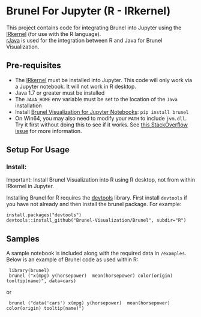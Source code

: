 # Brunel For Jupyter (R - IRkernel)

This project contains code for integrating Brunel into Jupyter using the [IRkernel](https://github.com/IRkernel/IRkernel) (for use with the R language).  
[rJava](https://cran.r-project.org/web/packages/rJava/index.html) is used for the integration between R and Java for Brunel Visualization.

## Pre-requisites
* The [IRkernel](http://irkernel.github.io/) must be installed into Jupyter.  This code will only work via a Jupyter notebook.  It will not work in R desktop.
* Java 1.7 or greater must be installed
* The `JAVA_HOME` env variable must be set to the location of the `Java` installation
* Install [Brunel Visualization for Jupyter Notebooks](https://pypi.python.org/pypi/brunel):  `pip install brunel`
* On Win64, you may also need to modify your `PATH` to include `jvm.dll`.  Try it first without doing this to see if it works.  See [this StackOverflow issue](http://stackoverflow.com/questions/7019912/using-the-rjava-package-on-win7-64-bit-with-r) for more information.


## Setup For Usage

### Install:

Important:  Install Brunel Visualization into R using R desktop, not from within IRkernel in Jupyter.

Installing Brunel for R requires the [devtools](https://cran.r-project.org/web/packages/devtools/README.html) library. 
First install `devtools` if you have not already and then install the brunel package.  For example:

```
install.packages("devtools")
devtools::install_github("Brunel-Visualization/Brunel", subdir="R")
```


## Samples

A sample notebook is included along with the required data in `/examples`.  Below is an example of Brunel code as used within R:

```
 library(brunel)
 brunel ("x(mpg) y(horsepower)  mean(horsepower) color(origin) tooltip(name)", data=cars)
```
or
```
 brunel ("data('cars') x(mpg) y(horsepower)  mean(horsepower) color(origin) tooltip(name)")
```